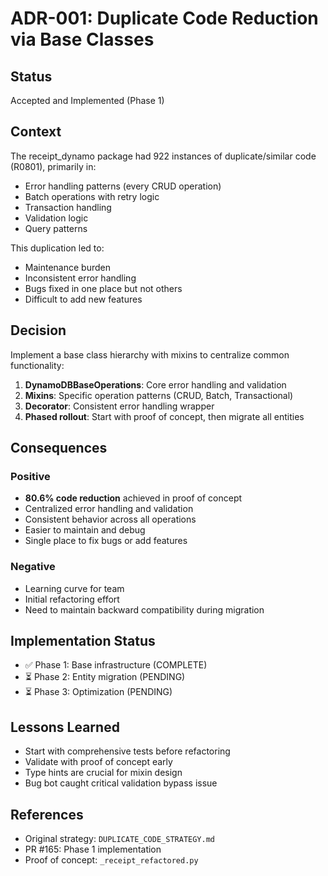 # ADR-001: Duplicate Code Reduction via Base Classes

## Status
Accepted and Implemented (Phase 1)

## Context
The receipt_dynamo package had 922 instances of duplicate/similar code (R0801), primarily in:
- Error handling patterns (every CRUD operation)
- Batch operations with retry logic
- Transaction handling
- Validation logic
- Query patterns

This duplication led to:
- Maintenance burden
- Inconsistent error handling
- Bugs fixed in one place but not others
- Difficult to add new features

## Decision
Implement a base class hierarchy with mixins to centralize common functionality:

1. **DynamoDBBaseOperations**: Core error handling and validation
2. **Mixins**: Specific operation patterns (CRUD, Batch, Transactional)
3. **Decorator**: Consistent error handling wrapper
4. **Phased rollout**: Start with proof of concept, then migrate all entities

## Consequences

### Positive
- **80.6% code reduction** achieved in proof of concept
- Centralized error handling and validation
- Consistent behavior across all operations
- Easier to maintain and debug
- Single place to fix bugs or add features

### Negative
- Learning curve for team
- Initial refactoring effort
- Need to maintain backward compatibility during migration

## Implementation Status
- ✅ Phase 1: Base infrastructure (COMPLETE)
- ⏳ Phase 2: Entity migration (PENDING)
- ⏳ Phase 3: Optimization (PENDING)

## Lessons Learned
- Start with comprehensive tests before refactoring
- Validate with proof of concept early
- Type hints are crucial for mixin design
- Bug bot caught critical validation bypass issue

## References
- Original strategy: `DUPLICATE_CODE_STRATEGY.md`
- PR #165: Phase 1 implementation
- Proof of concept: `_receipt_refactored.py`
